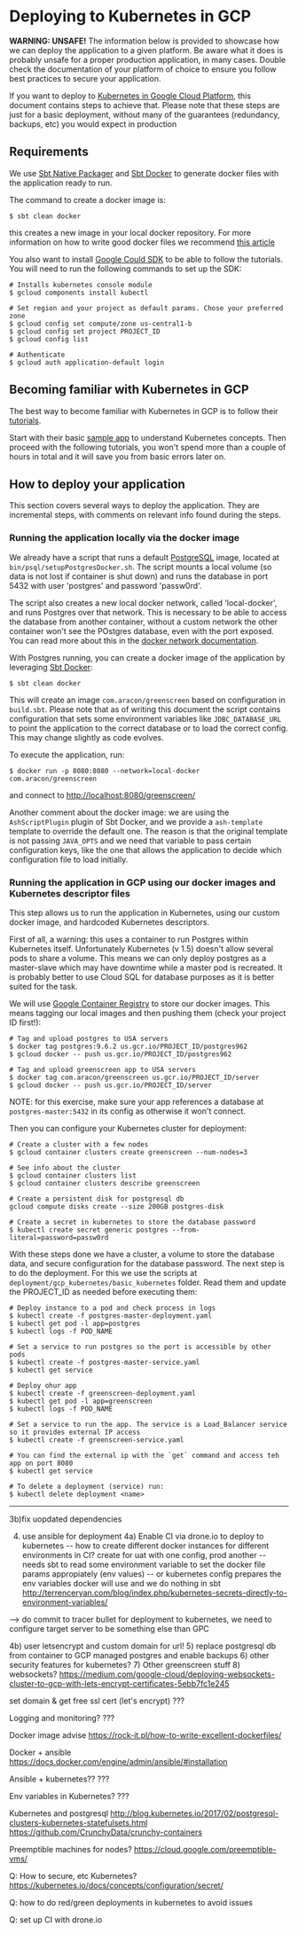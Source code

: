 # Deploying to Kubernetes in GCP

**WARNING: UNSAFE!** The information below is provided to showcase how we can deploy the application to a given platform.
Be aware what it does is probably unsafe for a proper production application, in many cases. Double check the documentation
of your platform of choice to ensure you follow best practices to secure your application.

If you want to deploy to [Kubernetes in Google Cloud Platform](https://console.cloud.google.com/kubernetes/list), this document 
contains steps to achieve that. Please note that these steps are just for a basic deployment, without many of the guarantees 
(redundancy, backups, etc) you would expect in production


## Requirements

We use [Sbt Native Packager](https://github.com/sbt/sbt-native-packager) and [Sbt Docker](https://github.com/marcuslonnberg/sbt-docker) 
to generate docker files with the application ready to run.

The command to create a docker image is:

```
$ sbt clean docker  
```

this creates a new image in your local docker repository. For more information on how to write good docker files we recommend
[this article](https://rock-it.pl/how-to-write-excellent-dockerfiles/)

You also want to install [Google Could SDK](https://cloud.google.com/sdk/) to be able to follow the tutorials. You will need to run
the following commands to set up the SDK:

```
# Installs kubernetes console module
$ gcloud components install kubectl
  
# Set region and your project as default params. Chose your preferred zone
$ gcloud config set compute/zone us-central1-b
$ gcloud config set project PROJECT_ID
$ gcloud config list
    
# Authenticate
$ gcloud auth application-default login

```

## Becoming familiar with Kubernetes in GCP

The best way to become familiar with Kubernetes in GCP is to follow their [tutorials](https://cloud.google.com/container-engine/docs/tutorials).

Start with their basic [sample app](https://cloud.google.com/container-engine/docs/tutorials/hello-node) to understand Kubernetes concepts.
Then proceed with the following tutorials, you won't spend more than a couple of hours in total and it will save you from basic errors later on.

## How to deploy your application

This section covers several ways to deploy the application. They are incremental steps, with comments on relevant info found during the steps.

### Running the application locally via the docker image 

We already have a script that runs a default [PostgreSQL](https://www.postgresql.org/) image, located at `bin/psql/setupPostgresDocker.sh`.
The script mounts a local volume (so data is not lost if container is shut down) and runs the database in port 5432 with user 'postgres' and 
password 'passw0rd'.

The script also creates a new local docker network, called 'local-docker', and runs Postgres over that network. This is necessary to be able
to access the database from another container, without a custom network the other container won't see the POstgres database, even with the 
port exposed. You can read more about this in the [docker network documentation](https://docs.docker.com/engine/userguide/networking/work-with-networks/).

With Postgres running, you can create a docker image of the application by leveraging [Sbt Docker](https://github.com/marcuslonnberg/sbt-docker):

```
$ sbt clean docker
```
 
This will create an image `com.aracon/greenscreen` based on configuration in `build.sbt`. Please note that as of writing this document the script
contains configuration that sets some environment variables like `JDBC_DATABASE_URL` to point the application to the correct database or to load
the correct config. This may change slightly as code evolves.

To execute the application, run:

```
$ docker run -p 8080:8080 --network=local-docker com.aracon/greenscreen
```

and connect to [http://localhost:8080/greenscreen/](http://localhost:8080/greenscreen/)

Another comment about the docker image: we are using the `AshScriptPlugin` plugin of Sbt Docker, and we provide a `ash-template` template to 
override the default one. The reason is that the original template is not passing `JAVA_OPTS` and we need that variable to pass certain configuration
keys, like the one that allows the application to decide which configuration file to load initially. 

### Running the application in GCP using our docker images and Kubernetes descriptor files 
  
This step allows us to run the application in Kubernetes, using our custom docker image, and hardcoded Kubernetes descriptors. 

First of all, a warning: this uses a container to run Postgres within Kubernetes itself. Unfortunately Kubernetes (v 1.5) doesn't allow
several pods to share a volume. This means we can only deploy postgres as a master-slave which may have downtime while a master pod is 
recreated. It is probably better to use Cloud SQL for database purposes as it is better suited for the task.
     
   
We will use [Google Container Registry](https://cloud.google.com/container-registry/docs/) to store our docker images. This means tagging our
local images and then pushing them (check your project ID first!):
   
```
# Tag and upload postgres to USA servers
$ docker tag postgres:9.6.2 us.gcr.io/PROJECT_ID/postgres962
$ gcloud docker -- push us.gcr.io/PROJECT_ID/postgres962
        
# Tag and upload greenscreen app to USA servers
$ docker tag com.aracon/greenscreen us.gcr.io/PROJECT_ID/server
$ gcloud docker -- push us.gcr.io/PROJECT_ID/server
```     

NOTE: for this exercise, make sure your app references a database at `postgres-master:5432` in its config as otherwise it won't connect.

Then you can configure your Kubernetes cluster for deployment:

```
# Create a cluster with a few nodes
$ gcloud container clusters create greenscreen --num-nodes=3
      
# See info about the cluster
$ gcloud container clusters list
$ gcloud container clusters describe greenscreen
         
# Create a persistent disk for postgresql db
gcloud compute disks create --size 200GB postgres-disk
      
# Create a secret in kubernetes to store the database password
$ kubectl create secret generic postgres --from-literal=password=passw0rd
```

With these steps done we have a cluster, a volume to store the database data, and secure configuration for the database password.
The next step is to do the deployment. For this we use the scripts at `deployment/gcp_kubernetes/basic_kubernetes` folder. Read them
and update the PROJECT_ID as needed before executing them:
 
```
# Deploy instance to a pod and check process in logs 
$ kubectl create -f postgres-master-deployment.yaml
$ kubectl get pod -l app=postgres
$ kubectl logs -f POD_NAME
  
# Set a service to run postgres so the port is accessible by other pods      
$ kubectl create -f postgres-master-service.yaml
$ kubectl get service

# Deploy ohur app      
$ kubectl create -f greenscreen-deployment.yaml
$ kubectl get pod -l app=greenscreen
$ kubectl logs -f POD_NAME

# Set a service to run the app. The service is a Load_Balancer service so it provides external IP access
$ kubectl create -f greenscreen-service.yaml
 
# You can find the external ip with the `get` command and access teh app on port 8080
$ kubectl get service

# To delete a deployment (service) run:  
$ kubectl delete deployment <name>
```      

--------------

3b)fix uopdated dependencies



4) use ansible for deployment
4a) Enable CI via drone.io to deploy to kubernetes
  -- how to create different docker instances for different environments in CI? create for uat with one config, prod another
  -- needs sbt to read some environment variable to set the docker file params appropiately (env values)
  -- or kubernetes config prepares the env variables docker will use and we do nothing in sbt
      http://terrenceryan.com/blog/index.php/kubernetes-secrets-directly-to-environment-variables/

--> do commit to tracer bullet for deployment to kubernetes, we need to configure target server to be something else 
than GPC

4b) user letsencrypt and custom domain for url!
5) replace postgresql db from container to GCP managed postgres and enable backups
6) other security features for kubernetes?
7) Other greenscreen stuff
8) websockets? https://medium.com/google-cloud/deploying-websockets-cluster-to-gcp-with-lets-encrypt-certificates-5ebb7fc1e245

set domain & get free ssl cert (let's encrypt)
  ???

Logging and monitoring?
  ???

Docker image advise
  https://rock-it.pl/how-to-write-excellent-dockerfiles/

Docker + ansible
https://docs.docker.com/engine/admin/ansible/#installation


Ansible + kubernetes??
 ???

Env variables in Kubernetes?
 ???

Kubernetes and postgresql
 http://blog.kubernetes.io/2017/02/postgresql-clusters-kubernetes-statefulsets.html
 https://github.com/CrunchyData/crunchy-containers


Preemptible machines for nodes?
 https://cloud.google.com/preemptible-vms/


Q: How to secure, etc Kubernetes? 
  https://kubernetes.io/docs/concepts/configuration/secret/

Q: how to do red/green deployments in kubernetes to avoid issues

Q: set up CI with drone.io